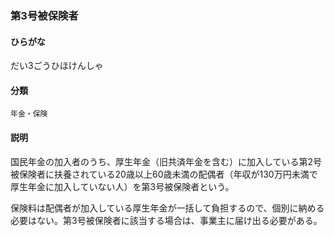 <div style="display:none;">

## [あ行](securities-terms?id=あ行)
## [か行](securities-terms?id=か行)
## [さ行](securities-terms?id=さ行)
## [た行](securities-terms?id=た行)

</div>

### 第3号被保険者

#### ひらがな

だい3ごうひほけんしゃ

#### 分類

`年金・保険`

#### 説明

国民年金の加入者のうち、厚生年金（旧共済年金を含む）に加入している第2号被保険者に扶養されている20歳以上60歳未満の配偶者（年収が130万円未満で厚生年金に加入していない人）を第3号被保険者という。
 
保険料は配偶者が加入している厚生年金が一括して負担するので、個別に納める必要はない。第3号被保険者に該当する場合は、事業主に届け出る必要がある。

<div style="display:none;">

## [な行](securities-terms?id=な行)
## [は行](securities-terms?id=は行)
## [ま行](securities-terms?id=ま行)
## [や行](securities-terms?id=や行)
## [ら行](securities-terms?id=ら行)
## [わ行](securities-terms?id=わ行)
## [英数字・記号](securities-terms?id=英数字・記号)

</div>

